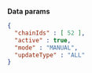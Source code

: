 **Data params**

```json
{
  "chainIds" : [ 52 ],
  "active" : true,
  "mode" : "MANUAL",
  "updateType" : "ALL"
}
```

